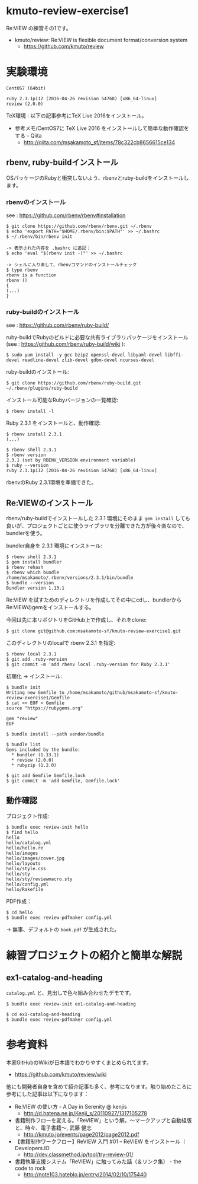 # kmuto-review-exercise1

Re:VIEW の練習その1です。

 * kmuto/review: Re:VIEW is flexible document format/conversion system
   * https://github.com/kmuto/review

# 実験環境

```
CentOS7 (64bit)

ruby 2.3.1p112 (2016-04-26 revision 54768) [x86_64-linux]
review (2.0.0)
```

TeX環境 : 以下の記事参考にTeX Live 2016をインストール。

 * 参考メモ/CentOS7に TeX Live 2016 をインストールして簡単な動作確認をする - Qiita
   * http://qiita.com/msakamoto_sf/items/78c322cb8656615ce134

## rbenv, ruby-buildインストール

OSパッケージのRubyと衝突しないよう、rbenvとruby-buildをインストールします。

### rbenvのインストール

see : https://github.com/rbenv/rbenv#installation

```
$ git clone https://github.com/rbenv/rbenv.git ~/.rbenv
$ echo 'export PATH="$HOME/.rbenv/bin:$PATH"' >> ~/.bashrc
$ ~/.rbenv/bin/rbenv init

-> 表示された内容を .bashrc に追記：
$ echo 'eval "$(rbenv init -)"' >> ~/.bashrc

-> シェルに入り直して、rbenvコマンドのインストールチェック
$ type rbenv
rbenv is a function
rbenv ()
{
(...)
}
```

### ruby-buildのインストール

see : https://github.com/rbenv/ruby-build/

ruby-buildでRubyのビルドに必要な共有ライブラリパッケージをインストール (see : https://github.com/rbenv/ruby-build/wiki ):

```
$ sudo yum install -y gcc bzip2 openssl-devel libyaml-devel libffi-devel readline-devel zlib-devel gdbm-devel ncurses-devel
```

ruby-buildのインストール:

```
$ git clone https://github.com/rbenv/ruby-build.git ~/.rbenv/plugins/ruby-build
```

インストール可能なRubyバージョンの一覧確認:

```
$ rbenv install -l
```


Ruby 2.3.1 をインストールと、動作確認:

```
$ rbenv install 2.3.1
(...)

$ rbenv shell 2.3.1
$ rbenv version
2.3.1 (set by RBENV_VERSION environment variable)
$ ruby --version
ruby 2.3.1p112 (2016-04-26 revision 54768) [x86_64-linux]
```

rbenvのRuby 2.3.1環境を準備できた。

## Re:VIEWのインストール

rbenv/ruby-buildでインストールした 2.3.1 環境にそのまま `gem install` しても良いが、プロジェクトごとに使うライブラリを分離できた方が後々楽なので、bundlerを使う。

bundler自身を 2.3.1 環境にインストール:

```
$ rbenv shell 2.3.1
$ gem install bundler
$ rbenv rehash
$ rbenv which bundle
/home/msakamoto/.rbenv/versions/2.3.1/bin/bundle
$ bundle --version
Bundler version 1.13.1
```

Re:VIEW を試すためのディレクトリを作成してその中にcdし、bundlerからRe:VIEWのgemをインストールする。

今回は先に本リポジトリをGitHub上で作成し、それをclone:

```
$ git clone git@github.com:msakamoto-sf/kmuto-review-exercise1.git
```

このディレクトリのlocalで rbenv 2.3.1 を指定:

```
$ rbenv local 2.3.1
$ git add .ruby-version
$ git commit -m 'add rbenv local .ruby-version for Ruby 2.3.1'
```

初期化 -> インストール:

```
$ bundle init
Writing new Gemfile to /home/msakamoto/github/msakamoto-sf/kmuto-review-exercise1/Gemfile
$ cat << EOF > Gemfile
source "https://rubygems.org"

gem "review"
EOF

$ bundle install --path vendor/bundle

$ bundle list
Gems included by the bundle:
  * bundler (1.13.1)
  * review (2.0.0)
  * rubyzip (1.2.0)

$ git add Gemfile Gemfile.lock
$ git commit -m 'add Gemfile, Gemfile.lock'
```

## 動作確認

プロジェクト作成:

```
$ bundle exec review-init hello
$ find hello
hello
hello/catalog.yml
hello/hello.re
hello/images
hello/images/cover.jpg
hello/layouts
hello/style.css
hello/sty
hello/sty/reviewmacro.sty
hello/config.yml
hello/Rakefile
```

PDF作成：

```
$ cd hello
$ bundle exec review-pdfmaker config.yml
```

-> 無事、デフォルトの `book.pdf` が生成された。

# 練習プロジェクトの紹介と簡単な解説

## ex1-catalog-and-heading

`catalog.yml` と、見出しで色々組み合わせたデモです。

```
$ bundle exec review-init ex1-catalog-and-heading

$ cd ex1-catalog-and-heading
$ bundle exec review-pdfmaker config.yml
```

# 参考資料

本家GitHubのWikiが日本語でわかりやすくまとめられてます。

 * https://github.com/kmuto/review/wiki

他にも開発者自身を含めて紹介記事も多く、参考になります。触り始めたころに参考にした記事は以下になります：

 * Re:VIEW の使い方 - A Day in Serenity @ kenjis
   * http://d.hatena.ne.jp/Kenji_s/20110927/1317105278
 * 書籍制作フローを変える。「ReVIEW」という解。～マークアップと自動組版と、時々、電子書籍～, 武藤 健志
   * http://kmuto.jp/events/page2012/page2012.pdf
 * 【書籍制作ワークフロー】ReVIEW 入門 #01 – ReVIEW をインストール ｜ Developers.IO
   * http://dev.classmethod.jp/tool/try-review-01/
 * 書籍執筆支援システム「ReVIEW」に触ってみた話（＆リンク集） - the code to rock
   * http://note103.hateblo.jp/entry/2014/02/10/175440

